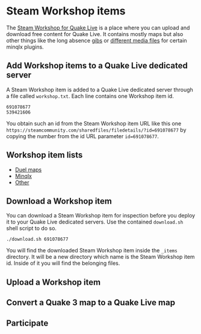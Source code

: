# Steam Workshop items

The [Steam Workshop for Quake Live](https://steamcommunity.com/app/282440/workshop/) is a place where you can upload and download free content for Quake Live. It contains mostly maps but also other things like the long absence [gibs](https://steamcommunity.com/sharedfiles/filedetails/?id=691078677) or [different media files](https://github.com/quakelive-server-standards/server-standards/blob/master/workshop/Minqlx_related.md) for certain minqlx plugins.

## Add Workshop items to a Quake Live dedicated server

A Steam Workshop item is added to a Quake Live dedicated server through a file called `workshop.txt`. Each line contains one Workshop item id.

```
691078677
539421606
```

You obtain such an id from the Steam Workshop item URL like this one `https://steamcommunity.com/sharedfiles/filedetails/?id=691078677` by copying the number from the id URL parameter `id=691078677`.

## Workshop item lists

- [Duel maps](https://github.com/quakelive-server-standards/server-standards/blob/master/workshop/Duel_maps.md)
- [Minqlx](https://github.com/quakelive-server-standards/server-standards/blob/master/workshop/Minqlx.md)
- [Other](https://github.com/quakelive-server-standards/server-standards/blob/master/workshop/Other.md)

## Download a Workshop item

You can download a Steam Workshop item for inspection before you deploy it to your Quake Live dedicated servers. Use the contained `download.sh` shell script to do so.

```
./download.sh 691078677
```

You will find the downloaded Steam Workshop item inside the `_items` directory. It will be a new directory which name is the Steam Workshop item id. Inside of it you will find the belonging files.

## Upload a Workshop item

## Convert a Quake 3 map to a Quake Live map

## Participate